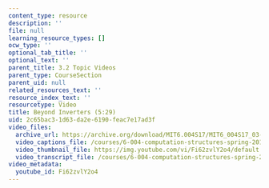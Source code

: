 ```yaml
---
content_type: resource
description: ''
file: null
learning_resource_types: []
ocw_type: ''
optional_tab_title: ''
optional_text: ''
parent_title: 3.2 Topic Videos
parent_type: CourseSection
parent_uid: null
related_resources_text: ''
resource_index_text: ''
resourcetype: Video
title: Beyond Inverters (5:29)
uid: 2c65bac3-1d63-da2e-6190-feac7e17ad3f
video_files:
  archive_url: https://archive.org/download/MIT6.004S17/MIT6_004S17_03-02-04_300k.mp4
  video_captions_file: /courses/6-004-computation-structures-spring-2017/4b8283fff6055107a08fea5b2930aedb_Fi62zvlY2o4.vtt
  video_thumbnail_file: https://img.youtube.com/vi/Fi62zvlY2o4/default.jpg
  video_transcript_file: /courses/6-004-computation-structures-spring-2017/9677a5623319cb7034dd46292d472845_Fi62zvlY2o4.pdf
video_metadata:
  youtube_id: Fi62zvlY2o4
---
```

